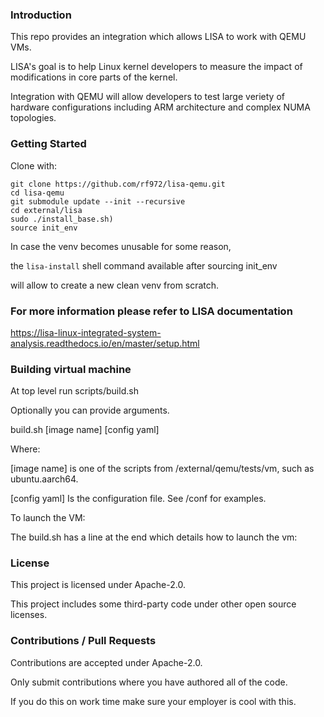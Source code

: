 ### Introduction

This repo provides an integration which allows LISA to work with QEMU VMs.

LISA's goal is to help Linux kernel developers to measure the impact of modifications in core parts of the kernel.

Integration with QEMU will allow developers to test large veriety of hardware configurations including ARM architecture
and complex NUMA topologies.

### Getting Started

Clone with:

```
git clone https://github.com/rf972/lisa-qemu.git
cd lisa-qemu
git submodule update --init --recursive
cd external/lisa
sudo ./install_base.sh)
source init_env
```

In case the venv becomes unusable for some reason,

the `lisa-install` shell command available after sourcing init_env

will allow to create a new clean venv from scratch.

### For more information please refer to LISA documentation

https://lisa-linux-integrated-system-analysis.readthedocs.io/en/master/setup.html

### Building virtual machine
At top level run
scripts/build.sh

Optionally you can provide arguments.<P>
build.sh [image name] [config yaml]<p>
    Where:<p>
      [image name] is one of the scripts from /external/qemu/tests/vm, such as ubuntu.aarch64.<p>
      [config yaml] Is the configuration file.  See /conf for examples.<p>

To launch the VM:<p>
  The build.sh has a line at the end which details how to launch the vm:

### License
This project is licensed under Apache-2.0.

This project includes some third-party code under other open source licenses.

### Contributions / Pull Requests
Contributions are accepted under Apache-2.0. 

Only submit contributions where you have authored all of the code. 

If you do this on work time make sure your employer is cool with this.

